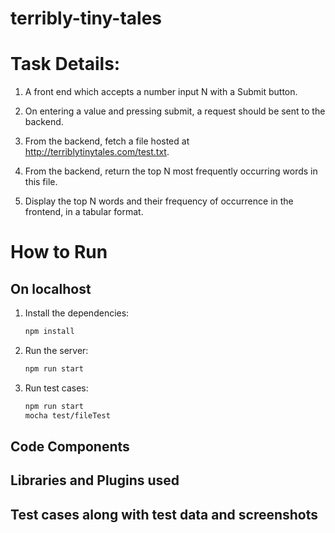 # terribly-tiny-tales

# Task Details:  #

1. A front end which accepts a number input N with a Submit button.

2. On entering a value and pressing submit, a request should be sent to the backend.

3. From the backend, fetch a file hosted at http://terriblytinytales.com/test.txt.

4. From the backend, return the top N most frequently occurring words in this file.

5. Display the top N words and their frequency of occurrence in the frontend, in a tabular format.

# How to Run #

## On localhost ##

1. Install the dependencies:
    ```sh
    npm install
    ```

2. Run the server:
    ```sh
    npm run start
    ```

3. Run test cases:
     ```sh
     npm run start
     mocha test/fileTest
     ```

## Code Components ##

## Libraries and Plugins used ##

## Test cases along with test data and screenshots ##

